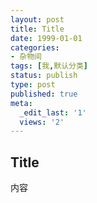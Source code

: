 ```yaml
---
layout: post
title: Title
date: 1999-01-01
categories:
- 杂物间
tags: [我,默认分类]
status: publish
type: post
published: true
meta:
  _edit_last: '1'
  views: '2'
---
```

## Title
内容